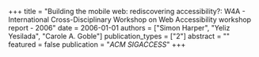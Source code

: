 +++
title = "Building the mobile web: rediscovering accessibility?: W4A - International Cross-Disciplinary Workshop on Web Accessibility workshop report - 2006"
date = 2006-01-01
authors = ["Simon Harper", "Yeliz Yesilada", "Carole A. Goble"]
publication_types = ["2"]
abstract = ""
featured = false
publication = "*ACM SIGACCESS*"
+++

